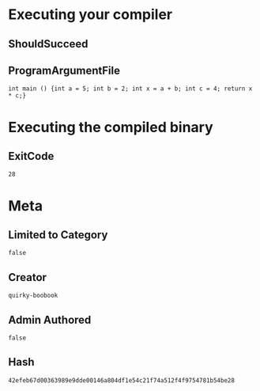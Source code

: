 # Executing your compiler

## ShouldSucceed

## ProgramArgumentFile

```
int main () {int a = 5; int b = 2; int x = a + b; int c = 4; return x * c;}
```

# Executing the compiled binary

## ExitCode

```
28
```

# Meta

## Limited to Category

```
false
```

## Creator

```
quirky-boobook
```

## Admin Authored

```
false
```

## Hash

```
42efeb67d00363989e9dde00146a804df1e54c21f74a512f4f9754781b54be28
```
